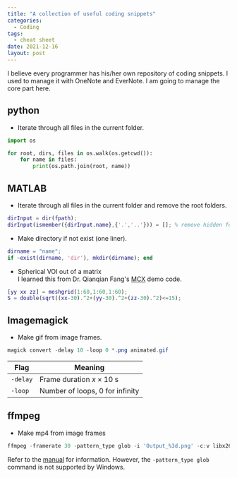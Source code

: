 ```yaml
---
title: "A collection of useful coding snippets"
categories:
  - Coding
tags:
  - cheat sheet
date: 2021-12-16
layout: post
---
```


I believe every programmer has his/her own repository of coding snippets. I used to manage it with OneNote and EverNote. I am going to manage the core part here.

## python

- Iterate through all files in the current folder.

```python
import os

for root, dirs, files in os.walk(os.getcwd()):
    for name in files:
        print(os.path.join(root, name))
```

## MATLAB

- Iterate through all files in the current folder and remove the root folders.

```matlab
dirInput = dir(fpath);
dirInput(ismember({dirInput.name},{'.','..'})) = []; % remove hidden folder
```

- Make directory if not exist (one liner).

```matlab
dirname = "name";
if ~exist(dirname, 'dir'), mkdir(dirname); end
```

- Spherical VOI out of a matrix\
I learned this from Dr. Qianqian Fang's [MCX](http://mcx.space/) demo code.

```matlab
[yy xx zz] = meshgrid(1:60,1:60,1:60);
S = double(sqrt((xx-30).^2+(yy-30).^2+(zz-30).^2)<=15);
```

## Imagemagick

- Make gif from image frames.

```powershell
magick convert -delay 10 -loop 0 *.png animated.gif
```

| Flag | Meaning |
| ---  |   ---   |
| `-delay` | Frame duration $x \times 10$ s |
| `-loop`  | Number of loops, 0 for infinity |

## ffmpeg

- Make mp4 from image frames

```powershell
ffmpeg -framerate 30 -pattern_type glob -i 'Output_%3d.png' -c:v libx264 -pix_fmt yuv420p out.mp4
```

Refer to the [manual](https://ffmpeg.org/ffmpeg-formats.html#image2-1) for information. However, the `-pattern_type glob` command is not supported by Windows.
